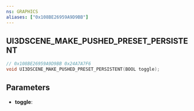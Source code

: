 ```yaml
---
ns: GRAPHICS
aliases: ["0x108BE26959A9D9BB"]
---
```

## UI3DSCENE_MAKE_PUSHED_PRESET_PERSISTENT

```c
// 0x108BE26959A9D9BB 0x24A7A7F6
void UI3DSCENE_MAKE_PUSHED_PRESET_PERSISTENT(BOOL toggle);
```

## Parameters
* **toggle**: 

